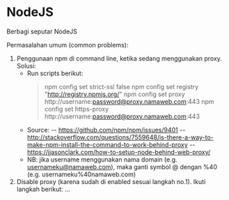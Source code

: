 # NodeJS
Berbagi seputar NodeJS

Permasalahan umum (common problems):
1. Penggunaan npm di command line, ketika sedang menggunakan proxy.
   Solusi:
   - Run scripts berikut:
     > npm config set strict-ssl false
     > npm config set registry "http://registry.npmjs.org/"
     > npm config set proxy http://username:password@proxy.namaweb.com:443
     > npm config set https-proxy http://username:password@proxy.namaweb.com:443
   - Source: 
   -- https://github.com/npm/npm/issues/9401
   -- http://stackoverflow.com/questions/7559648/is-there-a-way-to-make-npm-install-the-command-to-work-behind-proxy
   -- https://jjasonclark.com/how-to-setup-node-behind-web-proxy/
   - NB: jika username menggunakan nama domain (e.g. usernameku@namaweb.com), maka ganti symbol @ dengan %40 (e.g. usernameku%40namaweb.com)
2. Disable proxy (karena sudah di enabled sesuai langkah no.1).
  Ikuti langkah berikut:
  ...
